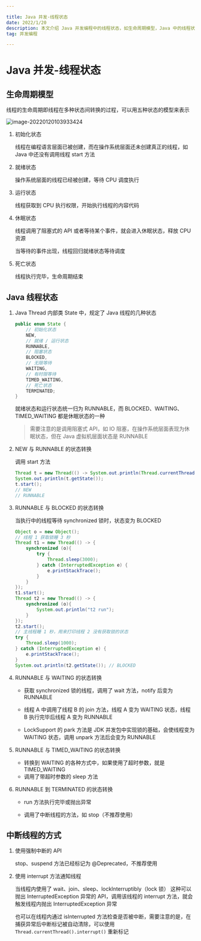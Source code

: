 ```yaml
---

title: Java 并发-线程状态
date: 2022/1/20
description: 本文介绍 Java 并发编程中的线程状态，如生命周期模型，Java 中的线程状态和转换方式，以及如何中断线程
tag: 并发编程

---
```


# Java 并发-线程状态

## 生命周期模型

线程的生命周期即线程在多种状态间转换的过程，可以用五种状态的模型来表示

![image-20220120103933424](https://pic-bed-1258841963.cos.ap-nanjing.myqcloud.com/2022/01/20220120103935369.png)

1. 初始化状态

   线程在编程语言层面已被创建，而在操作系统层面还未创建真正的线程，如 Java 中还没有调用线程 start 方法

2. 就绪状态

   操作系统层面的线程已经被创建，等待 CPU 调度执行

3. 运行状态

   线程获取到 CPU 执行权限，开始执行线程的内容代码

4. 休眠状态

   线程调用了阻塞式的 API  或者等待某个事件，就会进入休眠状态，释放 CPU 资源

   当等待的事件出现，线程回归就绪状态等待调度

5. 死亡状态

   线程执行完毕，生命周期结束

## Java 线程状态

1. Java Thread 内部类 State 中，规定了 Java 线程的几种状态

   ```java
   public enum State {
       // 初始化状态
       NEW,
       // 就绪 / 运行状态
       RUNNABLE,
       // 阻塞状态
       BLOCKED,
       // 无限等待
       WAITING,
       // 有时限等待
       TIMED_WAITING,
       // 死亡状态
       TERMINATED;
   }
   ```

   就绪状态和运行状态统一归为 RUNNABLE，而 BLOCKED、WAITING、TIMED_WAITING 都是休眠状态的一种

   > 需要注意的是调用阻塞式 API，如 IO 阻塞，在操作系统层面表现为休眠状态，但在 Java 虚拟机层面状态是 RUNNABLE

2. NEW 与 RUNNABLE 的状态转换

   调用 start 方法

   ```java
   Thread t = new Thread(() -> System.out.println(Thread.currentThread().getState()));
   System.out.println(t.getState());
   t.start();
   // NEW
   // RUNNABLE
   ```

3. RUNNABLE 与 BLOCKED 的状态转换

   当执行中的线程等待 synchronized 锁时，状态变为 BLOCKED

   ```java
   Object o = new Object();
   // 线程 1 获取锁睡 3 秒
   Thread t1 = new Thread(() -> {
       synchronized (o){
           try {
               Thread.sleep(3000);
           } catch (InterruptedException e) {
               e.printStackTrace();
           }
       }
   });
   t1.start();
   Thread t2 = new Thread(() -> {
       synchronized (o){
           System.out.println("t2 run");
       }
   });
   t2.start();
   // 主线程睡 1 秒，用来打印线程 2 没有获取锁的状态
   try {
       Thread.sleep(1000);
   } catch (InterruptedException e) {
       e.printStackTrace();
   }
   System.out.println(t2.getState()); // BLOCKED
   ```

4. RUNNABLE 与 WAITING 的状态转换

   - 获取 synchronized 锁的线程，调用了 wait 方法，notify 后变为 RUNNABLE

   - 线程 A 中调用了线程 B 的 join 方法，线程 A 变为 WAITING 状态，线程 B 执行完毕后线程 A 变为 RUNNABLE
   - LockSupport 的 park 方法是 JDK 并发包中实现锁的基础，会使线程变为 WAITING 状态，调用  unpark 方法后会变为 RUNNABLE

5. RUNNABLE 与 TIMED_WAITING 的状态转换
   - 转换到 WAITING 的各种方式中，如果使用了超时参数，就是 TIMED_WAITING 
   - 调用了带超时参数的 sleep 方法

6. RUNNABLE 到 TERMINATED 的状态转换

   - run 方法执行完毕或抛出异常

   - 调用了中断线程的方法，如 stop（不推荐使用）

## 中断线程的方式

1. 使用强制中断的 API

   stop、suspend 方法已经标记为 @Deprecated，不推荐使用

2. 使用 interrupt 方法通知线程

   当线程内使用了 wait、join、sleep、lockInterruptibly（lock 锁） 这种可以抛出 InterruptedException 异常的 API，调用该线程的 interrupt 方法，就会触发线程内抛出 InterruptedException 异常

   也可以在线程内通过 isInterrupted 方法检查是否被中断，需要注意的是，在捕获异常后中断标记被自动清除，可以使用 `Thread.currentThread().interrupt()` 重新标记





